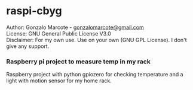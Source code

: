 # raspi-cbyg

Author: Gonzalo Marcote - gonzalomarcote@gmail.com  
License: GNU General Public License V3.0  
Disclaimer: For my own use. Use on your own (GNU GPL License). I don't give any support. 

### Raspberry pi project to measure temp in my rack
Raspberry project with python gpiozero for checking temperature and a light with motion sensor for my home rack.  
